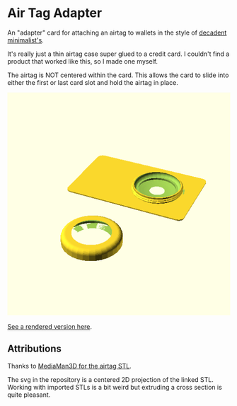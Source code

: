 # Air Tag Adapter

An "adapter" card for attaching an airtag to wallets in the style of [decadent
minimalist's](https://decadentminimalist.com/products/dm1-aluminum).

It's really just a thin airtag case super glued to a credit card. I couldn't
find a product that worked like this, so I made one myself.

The airtag is NOT centered within the card. This allows the card to slide into
either the first or last card slot and hold the airtag in place.

![preview](./preview.png)

[See a rendered version here](./rendered.stl).

## Attributions

Thanks to [MediaMan3D for the airtag
STL](https://www.printables.com/model/217805-apple-airtag-model).

The svg in the repository is a centered 2D projection of the linked STL.
Working with imported STLs is a bit weird but extruding a cross section is
quite pleasant.
